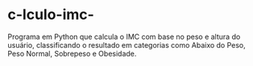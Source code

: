 # c-lculo-imc-
Programa em Python que calcula o IMC com base no peso e altura do usuário, classificando o resultado em categorias como Abaixo do Peso, Peso Normal, Sobrepeso e Obesidade.
